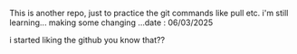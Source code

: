 This is another repo, just to practice the git commands like pull etc.
i'm still learning...
making some changing ...date : 06/03/2025

i started liking the github you know that??
